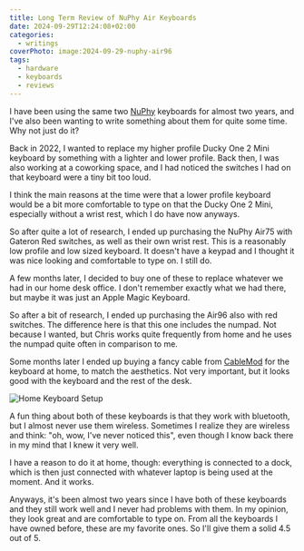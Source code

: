 ```yaml
---
title: Long Term Review of NuPhy Air Keyboards
date: 2024-09-29T12:24:08+02:00
categories:
  - writings
coverPhoto: image:2024-09-29-nuphy-air96
tags:
  - hardware
  - keyboards
  - reviews
---
```


I have been using the same two [NuPhy](https://nuphy.com/) keyboards for almost two years, and I've also been wanting to write something about them for quite some time. Why not just do it?

<!--more-->

Back in 2022, I wanted to replace my higher profile Ducky One 2 Mini keyboard by something with a lighter and lower profile. Back then, I was also working at a coworking space, and I had noticed the switches I had on that keyboard were a tiny bit too loud.

I think the main reasons at the time were that a lower profile keyboard would be a bit more comfortable to type on that the Ducky One 2 Mini, especially without a wrist rest, which I do have now anyways.

So after quite a lot of research, I ended up purchasing the NuPhy Air75 with Gateron Red switches, as well as their own wrist rest. This is a reasonably low profile and low sized keyboard. It doesn't have a keypad and I thought it was nice looking and comfortable to type on. I still do.

A few months later, I decided to buy one of these to replace whatever we had in our home desk office. I don't remember exactly what we had there, but maybe it was just an Apple Magic Keyboard.

So after a bit of research, I ended up purchasing the Air96 also with red switches. The difference here is that this one includes the numpad. Not because I wanted, but Chris works quite frequently from home and he uses the numpad quite often in comparison to me.

Some months later I ended up buying a fancy cable from [CableMod](https://cablemod.com/) for the keyboard at home, to match the aesthetics. Not very important, but it looks good with the keyboard and the rest of the desk.

![Home Keyboard Setup](image:2024-09-29-nuphy-air96)

A fun thing about both of these keyboards is that they work with bluetooth, but I almost never use them wireless. Sometimes I realize they are wireless and think: "oh, wow, I've never noticed this", even though I know back there in my mind that I knew it very well.

I have a reason to do it at home, though: everything is connected to a dock, which is then just connected with whatever laptop is being used at the moment. And it works.

Anyways, it's been almost two years since I have both of these keyboards and they still work well and I never had problems with them. In my opinion, they look great and are comfortable to type on. From all the keyboards I have owned before, these are my favorite ones. So I'll give them a solid 4.5 out of 5.
